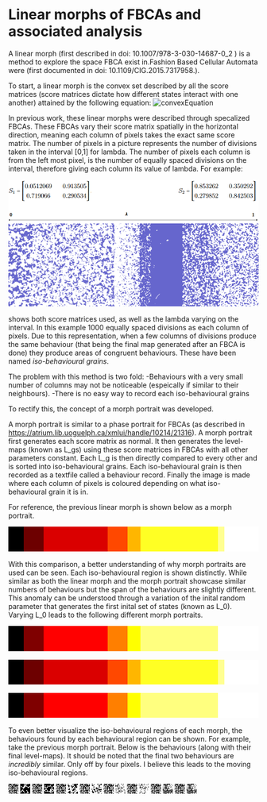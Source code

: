 # Linear morphs of FBCAs and associated analysis
A linear morph (first described in doi: 10.1007/978-3-030-14687-0_2 ) is a method to explore the space FBCA exist in.Fashion Based Cellular Automata were (first documented in 
doi: 10.1109/CIG.2015.7317958.). 

To start, a linear morph is the convex set described by all the score matrices (score matrices dictate how different states interact with one another) attained by the following equation:
![convexEquation](http://www.sciweavers.org/upload/Tex2Img_1605067020/render.png)

In previous work, these linear morphs were described through specalized FBCAs. These FBCAs vary their score matrix spatially in the horizontal direction, meaning each column of pixels takes the exact same score matrix. The number of pixels in a picture represents the number of divisions taken in the interval [0,1] for lambda. The number of pixels each column is from the left most pixel, is the number of equally spaced divisions on the interval, therefore giving each column its value of lambda. 
For example:

![linear morph](https://github.com/mkreitze/morphGrains/blob/master/linearMorph.PNG) 

shows both score matrices used, as well as the lambda varying on the interval. In this example 1000 equally spaced divisions as each column of pixels. Due to this representation, when a few columns of divisions produce the same behaviour (that being the final map generated after an FBCA is done) they produce areas of congruent behaviours. These have been named _iso-behavioural grains_.  

The problem with this method is two fold:
  -Behaviours with a very small number of columns may not be noticeable (espeically if similar to their neighbours). 
  -There is no easy way to record each iso-behavioural grains

To rectify this, the concept of a morph portrait was developed. 

A morph portrait is similar to a phase portrait for FBCAs (as described in https://atrium.lib.uoguelph.ca/xmlui/handle/10214/21316). A morph portrait first generates each score matrix as normal. It then generates the level-maps (known as L_gs) using these score matrices in FBCAs with all other parameters constant. Each L_g is then directly compared to every other and is sorted into iso-behavioural grains. Each iso-behavioural grain is then recorded as a textfile called a behaviour record. Finally the image is made where each column of pixels is coloured depending on what iso-behavioural grain it is in. 

For reference, the previous linear morph is shown below as a morph portrait. 

![morph portrait](https://github.com/mkreitze/morphGrains/blob/master/morph%20portraits%20example/phaseMorph%20of%20Two%20at%201000.png) 

With this comparison, a better understanding of why morph portraits are used can be seen. Each iso-behavioural region is shown distinctly. While similar as both the linear morph and the morph portrait showcase similar numbers of behaviours but the span of the behaviours are slightly different. This anomaly can be understood through a variation of the inital random parameter that generates the first inital set of states (known as L_0). Varying L_0 leads to the following different morph portraits. 

![morph portrait](https://github.com/mkreitze/morphGrains/blob/master/morph%20portraits%20example/phaseMorph%20of%20Two%20at%201000%20rand(2).png) 

![morph portrait](https://github.com/mkreitze/morphGrains/blob/master/morph%20portraits%20example/phaseMorph%20of%20Two%20at%201000%20rand(3).png) 

![morph portrait](https://github.com/mkreitze/morphGrains/blob/master/morph%20portraits%20example/phaseMorph%20of%20Two%20at%201000%20rand(4).png)

To even better visualize the iso-behavioural regions of each morph, the behaviours found by each behavioural region can be shown. For example, take the previous morph portrait. Below is the behaviours (along with their final level-maps). It should be noted that the final two behaviours are _incredibly_ similar. Only off by four pixels. I believe this leads to the moving iso-behavioural regions.


![gif1](https://github.com/mkreitze/morphGrains/blob/master/morph%20portraits%20example/behaviour%20visualization%20pf%20phaseMorph%20Two%20at%201000%20rand(4)/0.0/0.0.gif)
![map1](https://github.com/mkreitze/morphGrains/blob/master/morph%20portraits%20example/behaviour%20visualization%20pf%20phaseMorph%20Two%20at%201000%20rand(4)/0.0/0.0%2020.png)
![gif2](https://github.com/mkreitze/morphGrains/blob/master/morph%20portraits%20example/behaviour%20visualization%20pf%20phaseMorph%20Two%20at%201000%20rand(4)/0.062/0.062.gif)
![map2](https://github.com/mkreitze/morphGrains/blob/master/morph%20portraits%20example/behaviour%20visualization%20pf%20phaseMorph%20Two%20at%201000%20rand(4)/0.062/0.062%2020.png)
![gif3](https://github.com/mkreitze/morphGrains/blob/master/morph%20portraits%20example/behaviour%20visualization%20pf%20phaseMorph%20Two%20at%201000%20rand(4)/0.14100000000000001/0.14100000000000001.gif)
![map3](https://github.com/mkreitze/morphGrains/blob/master/morph%20portraits%20example/behaviour%20visualization%20pf%20phaseMorph%20Two%20at%201000%20rand(4)/0.14100000000000001/0.14100000000000001%2020.png)
![gif4](https://github.com/mkreitze/morphGrains/blob/master/morph%20portraits%20example/behaviour%20visualization%20pf%20phaseMorph%20Two%20at%201000%20rand(4)/0.397/0.397.gif)
![map4](https://github.com/mkreitze/morphGrains/blob/master/morph%20portraits%20example/behaviour%20visualization%20pf%20phaseMorph%20Two%20at%201000%20rand(4)/0.397/0.397%2020.png)
![gif6](https://github.com/mkreitze/morphGrains/blob/master/morph%20portraits%20example/behaviour%20visualization%20pf%20phaseMorph%20Two%20at%201000%20rand(4)/0.47700000000000004/0.47700000000000004.gif)
![map6](https://github.com/mkreitze/morphGrains/blob/master/morph%20portraits%20example/behaviour%20visualization%20pf%20phaseMorph%20Two%20at%201000%20rand(4)/0.47700000000000004/0.47700000000000004%2020.png)
![gif7](https://github.com/mkreitze/morphGrains/blob/master/morph%20portraits%20example/behaviour%20visualization%20pf%20phaseMorph%20Two%20at%201000%20rand(4)/0.528/0.528.gif)
![map7](https://github.com/mkreitze/morphGrains/blob/master/morph%20portraits%20example/behaviour%20visualization%20pf%20phaseMorph%20Two%20at%201000%20rand(4)/0.528/0.528%2020.png)
![gif7](https://github.com/mkreitze/morphGrains/blob/master/morph%20portraits%20example/behaviour%20visualization%20pf%20phaseMorph%20Two%20at%201000%20rand(4)/0.838/0.838.gif)
![map7](https://github.com/mkreitze/morphGrains/blob/master/morph%20portraits%20example/behaviour%20visualization%20pf%20phaseMorph%20Two%20at%201000%20rand(4)/0.838/0.838%2020.png)
![gif8](https://github.com/mkreitze/morphGrains/blob/master/morph%20portraits%20example/behaviour%20visualization%20pf%20phaseMorph%20Two%20at%201000%20rand(4)/0.864/0.864.gif)
![map8](https://github.com/mkreitze/morphGrains/blob/master/morph%20portraits%20example/behaviour%20visualization%20pf%20phaseMorph%20Two%20at%201000%20rand(4)/0.864/0.864%2020.png)


